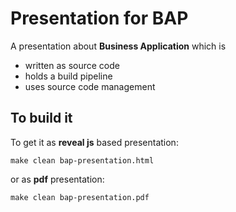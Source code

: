 
# Presentation for BAP

A presentation about __Business Application__ which is

* written as source code
* holds a build pipeline
* uses source code management

## To build it

To get it as __reveal js__ based presentation:

`make clean bap-presentation.html`

or as __pdf__ presentation:

`make clean bap-presentation.pdf`
